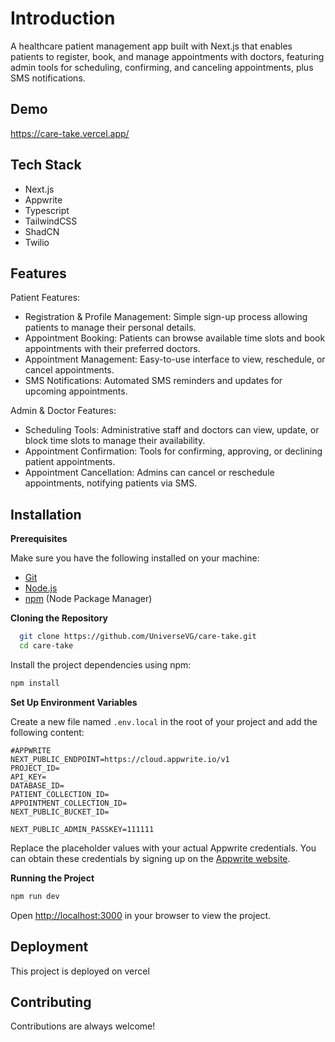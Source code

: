 
# Introduction

A healthcare patient management app built with Next.js that enables patients to register, book, and manage appointments with doctors, featuring admin tools for scheduling, confirming, and canceling appointments, plus SMS notifications.




## Demo
https://care-take.vercel.app/


## Tech Stack

- Next.js
- Appwrite
- Typescript
- TailwindCSS
- ShadCN
- Twilio


## Features

 Patient Features:

- Registration & Profile Management: Simple sign-up process allowing patients to manage their personal details.
- Appointment Booking: Patients can browse available time slots and book appointments with their preferred doctors.
- Appointment Management: Easy-to-use interface to view, reschedule, or cancel appointments.
- SMS Notifications: Automated SMS reminders and updates for upcoming appointments.

Admin & Doctor Features:

- Scheduling Tools: Administrative staff and doctors can view, update, or block time slots to manage their availability.
- Appointment Confirmation: Tools for confirming, approving, or declining patient appointments.
- Appointment Cancellation: Admins can cancel or reschedule appointments, notifying patients via SMS.


## Installation


**Prerequisites**

Make sure you have the following installed on your machine:

- [Git](https://git-scm.com/)
- [Node.js](https://nodejs.org/en)
- [npm](https://www.npmjs.com/) (Node Package Manager)

**Cloning the Repository**

```bash
  git clone https://github.com/UniverseVG/care-take.git
  cd care-take
```

Install the project dependencies using npm:

```bash
npm install
```

**Set Up Environment Variables**

Create a new file named `.env.local` in the root of your project and add the following content:

```env
#APPWRITE
NEXT_PUBLIC_ENDPOINT=https://cloud.appwrite.io/v1
PROJECT_ID=
API_KEY=
DATABASE_ID=
PATIENT_COLLECTION_ID=
APPOINTMENT_COLLECTION_ID=
NEXT_PUBLIC_BUCKET_ID=

NEXT_PUBLIC_ADMIN_PASSKEY=111111
```

Replace the placeholder values with your actual Appwrite credentials. You can obtain these credentials by signing up on the [Appwrite website](https://appwrite.io/).

**Running the Project**

```bash
npm run dev
```

Open [http://localhost:3000](http://localhost:3000) in your browser to view the project.
## Deployment

This project is deployed on vercel


## Contributing

Contributions are always welcome!



